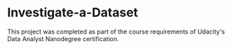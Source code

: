 # Investigate-a-Dataset
This project was completed as part of the course requirements of Udacity's Data Analyst Nanodegree certification.
